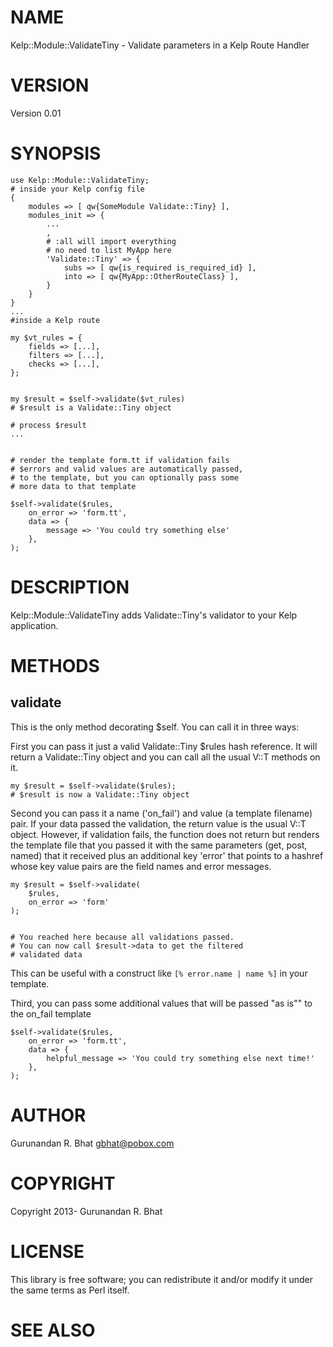 # NAME

Kelp::Module::ValidateTiny - Validate parameters in a Kelp Route Handler

# VERSION

Version 0.01

# SYNOPSIS

    use Kelp::Module::ValidateTiny;
    # inside your Kelp config file 
    {
        modules => [ qw{SomeModule Validate::Tiny} ],
        modules_init => {
            ...
            ,
            # :all will import everything
            # no need to list MyApp here
            'Validate::Tiny' => {
                subs => [ qw{is_required is_required_id} ],
                into => [ qw{MyApp::OtherRouteClass} ], 
            }
        }
    }
    ...
    #inside a Kelp route

    my $vt_rules = {
        fields => [...],
        filters => [...],
        checks => [...],
    };
    

    my $result = $self->validate($vt_rules)
    # $result is a Validate::Tiny object

    # process $result
    ...
    

    # render the template form.tt if validation fails
    # $errors and valid values are automatically passed, 
    # to the template, but you can optionally pass some 
    # more data to that template

    $self->validate($rules, 
        on_error => 'form.tt',
        data => {
            message => 'You could try something else'
        },
    );

# DESCRIPTION

Kelp::Module::ValidateTiny adds Validate::Tiny's validator to your Kelp application.

# METHODS

## validate

This is the only method decorating $self. You can call it in three ways:

First you can pass it just a valid Validate::Tiny $rules hash reference. It 
will return a Validate::Tiny object and you can call all the usual V::T
methods on it.

    my $result = $self->validate($rules);
    # $result is now a Validate::Tiny object
    

Second you can pass it a name ('on\_fail') and value (a template filename) pair. 
If your data passed the validation, the return value is the usual V::T object. 
However, if validation fails, the function does not return but renders the 
template file that you passed it with the same parameters (get, post, named) 
that it received plus an additional key 'error' that points to a hashref whose 
key value pairs are the field names and error messages.

    my $result = $self->validate(
        $rules,
        on_error => 'form'
    );
    

    # You reached here because all validations passed.
    # You can now call $result->data to get the filtered
    # validated data 

This can be useful with a construct like `[% error.name | name %]` 
in your template.

Third, you can pass some additional values that will be passed "as is"" to the 
on\_fail template  
    

    $self->validate($rules, 
        on_error => 'form.tt',
        data => {
            helpful_message => 'You could try something else next time!'
        },
    );

# AUTHOR

Gurunandan R. Bhat <gbhat@pobox.com>

# COPYRIGHT

Copyright 2013- Gurunandan R. Bhat

# LICENSE

This library is free software; you can redistribute it and/or modify
it under the same terms as Perl itself.

# SEE ALSO
